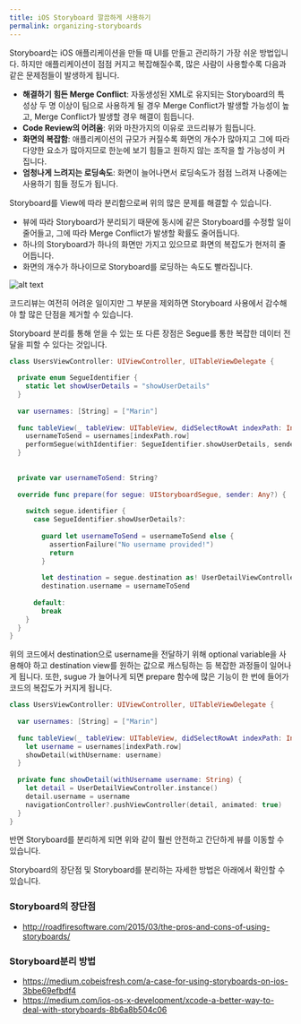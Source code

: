 ```yaml
---
title: iOS Storyboard 깔끔하게 사용하기
permalink: organizing-storyboards
---
```


Storyboard는 iOS 애플리케이션을 만들 때 UI를 만들고 관리하기 가장 쉬운 방법입니다. 하지만 애플리케이션이 점점 커지고 복잡해질수록, 많은 사람이 사용할수록 다음과 같은 문제점들이 발생하게 됩니다.

 - **해결하기 힘든 Merge Conflict**: 자동생성된 XML로 유지되는 Storyboard의 특성상 두 명 이상이 팀으로 사용하게 될 경우 Merge Conflict가 발생할 가능성이 높고, Merge Conflict가 발생할 경우 해결이 힘듭니다.
 - **Code Review의 어려움**: 위와 마찬가지의 이유로 코드리뷰가 힘듭니다.
 - **화면의 복잡함**: 애플리케이션의 규모가 커질수록 화면의 개수가 많아지고 그에 따라 다양한 요소가 많아지므로 한눈에 보기 힘들고 원하지 않는 조작을 할 가능성이 커집니다.
 - **엄청나게 느려지는 로딩속도**: 화면이 늘어나면서 로딩속도가 점점 느려져 나중에는 사용하기 힘들 정도가 됩니다.
 
 Storyboard를 View에 따라 분리함으로써 위의 많은 문제를 해결할 수 있습니다.
 
 - 뷰에 따라 Storyboard가 분리되기 때문에 동시에 같은 Storyboard를 수정할 일이 줄어들고, 그에 따라 Merge Conflict가 발생할 확률도 줄어듭니다.
 - 하나의 Storyboard가 하나의 화면만 가지고 있으므로 화면의 복잡도가 현저히 줄어듭니다.
 - 화면의 개수가 하나이므로 Storyboard를 로딩하는 속도도 빨라집니다.

![alt text](https://io-inc.github.io/geeks.blog/assets/img/storyboars.jpg "각각의 뷰 마다 Storyboard 분리")

코드리뷰는 여전히 어려운 일이지만 그 부분을 제외하면 Storyboard 사용에서 감수해야 할 많은 단점을 제거할 수 있습니다.

Storyboard 분리를 통해 얻을 수 있는 또 다른 장점은 Segue를 통한 복잡한 데이터 전달을 피할 수 있다는 것입니다.

```swift
class UsersViewController: UIViewController, UITableViewDelegate {
    
  private enum SegueIdentifier {
    static let showUserDetails = "showUserDetails"
  }
    
  var usernames: [String] = ["Marin"]
    
  func tableView(_ tableView: UITableView, didSelectRowAt indexPath: IndexPath) {
    usernameToSend = usernames[indexPath.row]
    performSegue(withIdentifier: SegueIdentifier.showUserDetails, sender: nil)
  }
    
    
  private var usernameToSend: String?
    
  override func prepare(for segue: UIStoryboardSegue, sender: Any?) {
        
    switch segue.identifier {
      case SegueIdentifier.showUserDetails?:
            
        guard let usernameToSend = usernameToSend else {
          assertionFailure("No username provided!")
          return
        }
            
        let destination = segue.destination as! UserDetailViewController
        destination.username = usernameToSend
            
      default:
        break
    }     
  }
}
```

위의 코드에서 destination으로 username을 전달하기 위해 optional variable을 사용해야 하고 destination view를 원하는 값으로 캐스팅하는 등 복잡한 과정들이 일어나게 됩니다. 또한, sugue 가 늘어나게 되면 prepare 함수에 많은 기능이 한 번에 들어가 코드의 복잡도가 커지게 됩니다.

```swift
class UsersViewController: UIViewController, UITableViewDelegate {
    
  var usernames: [String] = ["Marin"]
    
  func tableView(_ tableView: UITableView, didSelectRowAt indexPath: IndexPath) {
    let username = usernames[indexPath.row]
    showDetail(withUsername: username)
  }
    
  private func showDetail(withUsername username: String) {
    let detail = UserDetailViewController.instance()
    detail.username = username
    navigationController?.pushViewController(detail, animated: true)
  }
}
```

반면 Storyboard를 분리하게 되면 위와 같이 훨씬 안전하고 간단하게 뷰를 이동할 수 있습니다.

Storyboard의 장단점 및 Storyboard를 분리하는 자세한 방법은 아래에서 확인할 수 있습니다.

### Storyboard의 장단점
 - http://roadfiresoftware.com/2015/03/the-pros-and-cons-of-using-storyboards/

### Storyboard분리 방법
 - https://medium.cobeisfresh.com/a-case-for-using-storyboards-on-ios-3bbe69efbdf4
 - https://medium.com/ios-os-x-development/xcode-a-better-way-to-deal-with-storyboards-8b6a8b504c06

